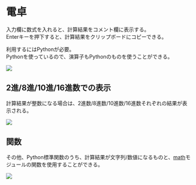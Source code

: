 # 電卓

入力欄に数式を入れると、計算結果をコメント欄に表示する。  
Enterキーを押下すると、計算結果をクリップボードにコピーできる。

利用するにはPythonが必要。  
Pythonを使っているので、演算子もPythonのものを使うことができる。  

![](../image/adhoc-command/calculator1.png)

## 2進/8進/10進/16進数での表示

計算結果が整数になる場合は、2進数/8進数/10進数/16進数それぞれの結果が表示される。

![](../image/adhoc-command/calculator2.png)

## 関数

その他、Python標準関数のうち、計算結果が文字列/数値になるものと、[math](https://docs.python.org/ja/3/library/math.html)モジュールの関数を使用することができる。

![](../image/calculator2.png)



